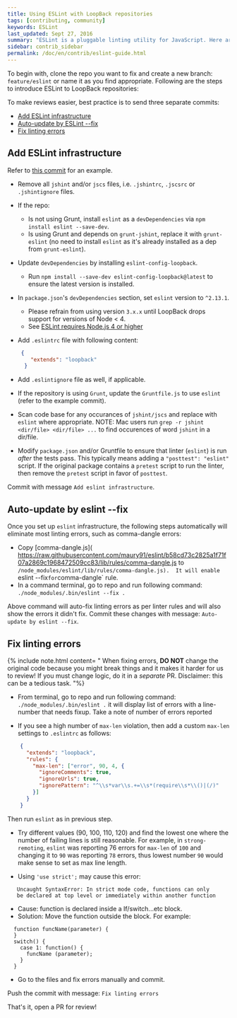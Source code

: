 ```yaml
---
title: Using ESLint with LoopBack repositories
tags: [contributing, community]
keywords: ESLint
last_updated: Sept 27, 2016
summary: "ESLint is a pluggable linting utility for JavaScript. Here are the guidelines for using it with LoopBack. "
sidebar: contrib_sidebar
permalink: /doc/en/contrib/eslint-guide.html
---
```


To begin with, clone the repo you want to fix and create a new branch: `feature/eslint` or name it as you find appropriate.
Following are the steps to introduce ESLint to LoopBack repositories:

To make reviews easier, best practice is to send three separate commits:

- [Add ESLint infrastructure](#add-eslint-infrastructure)
- [Auto-update by ESLint --fix](#auto-update-by-eslint---fix)
- [Fix linting errors](#fix-linting-errors)

## Add ESLint infrastructure

Refer to [this commit](https://github.com/strongloop/strong-remoting/pull/288/commits/17b3bc3e7c17d1595dab1422c1052f8d90d2c27f) for an example.

- Remove all `jshint` and/or `jscs` files, i.e. `.jshintrc`, `.jscsrc` or `.jshintignore` files.
- If the repo:
  - Is not using Grunt, install `eslint` as a `devDependencies` via `npm install eslint --save-dev`.
  - Is using Grunt and depends on `grunt-jshint`, replace it with `grunt-eslint` (no need to install `eslint` as it's already installed as a dep from `grunt-eslint`).
- Update `devDependencies` by installing `eslint-config-loopback`.
  - Run `npm install --save-dev eslint-config-loopback@latest` to ensure the latest version is installed.
- In `package.json`'s `devDependencies` section, set `eslint` version to `^2.13.1`.
  - Please refrain from using version `3.x.x` until LoopBack drops support for versions of Node < 4.
  - See [ESLint requires Node.js 4 or higher](http://eslint.org/blog/2016/07/eslint-v3.0.0-released#requires-nodejs-4-or-higher)

- Add `.eslintrc` file with following content:

  ```json
   {
      "extends": "loopback"
    }
  ```

- Add `.eslintignore` file as well, if applicable.
- If the repository is using `Grunt`, update the `Gruntfile.js` to use `eslint` (refer to the  example commit).
- Scan code base for any occurances of `jshint/jscs` and replace with `eslint` where appropriate.  NOTE: Mac users run `grep -r jshint <dir/file> <dir/file> ...` to find occurences of word `jshint` in a dir/file.
- Modify `package.json` and/or Gruntfile to ensure that linter (`eslint`) is run *after* the tests pass. This typically means adding a `"posttest": "eslint"` script. If the original package contains a `pretest` script to run the linter, then remove the `pretest` script in favor of `posttest`.

Commit with message `Add eslint infrastructure`.

## Auto-update by eslint --fix

Once you set up `eslint` infrastructure, the following steps automatically will eliminate most linting errors, such as comma-dangle errors:

- Copy [comma-dangle.js]( https://raw.githubusercontent.com/maury91/eslint/b58cd73c2825a1f71f07a2869c1968472509cc83/lib/rules/comma-dangle.js to `/node_modules/eslint/lib/rules/comma-dangle.js).  It will enable `eslint --fix` for `comma-dangle` rule.
- In a command terminal, go to repo and run following command:
  `./node_modules/.bin/eslint --fix .`

Above command will auto-fix linting errors as per linter rules and will also show the errors it didn't fix.
Commit these changes with message: `Auto-update by eslint --fix`.

## Fix linting errors

{% include note.html content= "
When fixing errors, **DO NOT** change the original code because you might break things and it makes it harder for us to review! If you must change logic, do it in a _separate_ PR.
Disclaimer: this can be a tedious task.
"%}

- From terminal, go to repo and run following command:
  `./node_modules/.bin/eslint .`
  it will display list of errors with a line-number that needs fixup. Take a note of number of errors reported

- If you see a high number of `max-len` violation, then add a custom `max-len` settings to `.eslintrc` as follows:

```json
    {
      "extends": "loopback",
      "rules": {
        "max-len": ["error", 90, 4, {
          "ignoreComments": true,
          "ignoreUrls": true,
          "ignorePattern": "^\\s*var\\s.+=\\s*(require\\s*\\()|(/)"
        }]
      }
    }
```
  Then run `eslint` as in previous step.

  - Try different values (90, 100, 110, 120) and find the lowest one where the number of failing lines is still reasonable.  For example, in `strong-remoting`, `eslint` was reporting 76 errors for `max-len` of `100` and changing it to `90` was reporting `78` errors, thus lowest number `90` would make sense to set as max line length.

- Using `'use strict';` may cause this error:

```
   Uncaught SyntaxError: In strict mode code, functions can only
   be declared at top level or immediately within another function
```

  - Cause: function is declared inside a If/switch...etc block.
  - Solution: Move the function outside the block. For example:

  ```
    function funcName(parameter) {    
    }
    switch() {
      case 1: function() {
        funcName (parameter);
      }
    }
  ```

- Go to the files and fix errors manually and commit.

Push the commit with message: `Fix linting errors`

That's it, open a PR for review!
